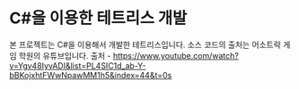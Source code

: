 ﻿# C\#을 이용한 테트리스 개발
본 프로젝트는 C#을 이용해서 개발한 테트리스입니다.
소스 코드의 출처는 어소트락 게임 학원의 유튜브입니다.
출처 - https://www.youtube.com/watch?v=Ygv48IyvADI&list=PL4SIC1d_ab-Y-bBKojxhtFWwNpawMM1h5&index=44&t=0s
